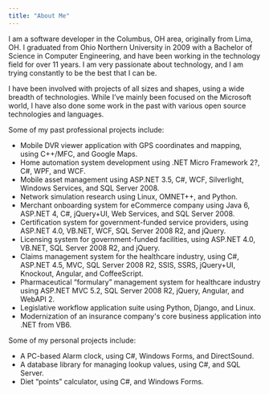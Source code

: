 ```yaml
---
title: "About Me"
---
```


I am a software developer in the Columbus, OH area, originally from Lima, OH. I graduated from Ohio Northern University in 2009 with a Bachelor of Science in Computer Engineering, and have been working in the technology field for over 11 years. I am very passionate about technology, and I am trying constantly to be the best that I can be.

I have been involved with projects of all sizes and shapes, using a wide breadth of technologies. While I’ve mainly been focused on the Microsoft world, I have also done some work in the past with various open source technologies and languages.

Some of my past professional projects include:

* Mobile DVR viewer application with GPS coordinates and mapping, using C++/MFC, and Google Maps.
* Home automation system development using .NET Micro Framework 2?, C#, WPF, and WCF.
* Mobile asset management using ASP.NET 3.5, C#, WCF, Silverlight, Windows Services, and SQL Server 2008.
* Network simulation research using Linux, OMNET++, and Python.
* Merchant onboarding system for eCommerce company using Java 6, ASP.NET 4, C#, jQuery+UI, Web Services, and SQL Server 2008.
* Certification system for government-funded service providers, using ASP.NET 4.0, VB.NET, WCF, SQL Server 2008 R2, and jQuery.
* Licensing system for government-funded facilities, using ASP.NET 4.0, VB.NET, SQL Server 2008 R2, and jQuery.
* Claims management system for the healthcare industry, using C#, ASP.NET 4.5, MVC, SQL Server 2008 R2, SSIS, SSRS, jQuery+UI, Knockout, Angular, and CoffeeScript.
* Pharmaceutical “formulary” management system for healthcare industry using ASP.NET MVC 5.2, SQL Server 2008 R2, jQuery, Angular, and WebAPI 2.
* Legislative workflow application suite using Python, Django, and Linux.
* Modernization of an insurance company's core business application into .NET from VB6.

Some of my personal projects include:

* A PC-based Alarm clock, using C#, Windows Forms, and DirectSound.
* A database library for managing lookup values, using C#, and SQL Server.
* Diet “points” calculator, using C#, and Windows Forms.